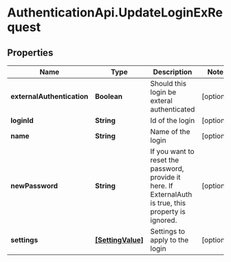 # AuthenticationApi.UpdateLoginExRequest

## Properties

Name | Type | Description | Notes
------------ | ------------- | ------------- | -------------
**externalAuthentication** | **Boolean** | Should this login be exteral authenticated | [optional] 
**loginId** | **String** | Id of the login | [optional] 
**name** | **String** | Name of the login | [optional] 
**newPassword** | **String** | If you want to reset the password, provide it here.  If ExternalAuth is true, this property is ignored. | [optional] 
**settings** | [**[SettingValue]**](SettingValue.md) | Settings to apply to the login | [optional] 


